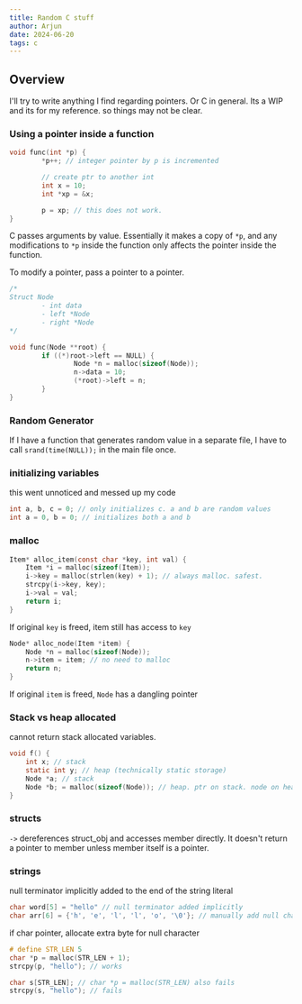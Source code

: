 ```yaml
---
title: Random C stuff 
author: Arjun
date: 2024-06-20
tags: c
---
```



## Overview

I'll try to write anything I find regarding pointers. Or C in general.
Its a WIP and its for my reference. so things may not be clear.
### Using a pointer inside a function
```c
void func(int *p) {
        *p++; // integer pointer by p is incremented

        // create ptr to another int
        int x = 10;
        int *xp = &x;

        p = xp; // this does not work.
}
```

C passes arguments by value. Essentially it makes a copy of `*p`, and any modifications to `*p` inside the function only affects the pointer inside the function.

To modify a pointer, pass a pointer to a pointer.
```c
/*
Struct Node
        - int data
        - left *Node
        - right *Node
*/

void func(Node **root) {
        if ((*)root->left == NULL) {
                Node *n = malloc(sizeof(Node));
                n->data = 10;
                (*root)->left = n;
        }
}
```


### Random Generator
If I have a function that generates random value in a separate file, I have to call `srand(time(NULL));` in the main file once.

### initializing variables
this went unnoticed and messed up my code
```c
int a, b, c = 0; // only initializes c. a and b are random values
int a = 0, b = 0; // initializes both a and b
```

### malloc
```c
Item* alloc_item(const char *key, int val) {
    Item *i = malloc(sizeof(Item));
    i->key = malloc(strlen(key) + 1); // always malloc. safest.
    strcpy(i->key, key);
    i->val = val;
    return i;
}
```
If original `key` is freed, item still has access to `key`

```c
Node* alloc_node(Item *item) {
    Node *n = malloc(sizeof(Node));
    n->item = item; // no need to malloc
    return n;
}
```
If original `item` is freed, `Node` has a dangling pointer

### Stack vs heap allocated
cannot return stack allocated variables.
```c
void f() {
	int x; // stack
	static int y; // heap (technically static storage)
	Node *a; // stack
	Node *b; = malloc(sizeof(Node)); // heap. ptr on stack. node on heap
}
```

### structs
`->` dereferences struct_obj and accesses member directly. It doesn't return a pointer to member unless member itself is a pointer.

### strings
null terminator implicitly added to the end of the string literal
```c
char word[5] = "hello" // null terminator added implicitly
char arr[6] = {'h', 'e', 'l', 'l', 'o', '\0'}; // manually add null character
```
if char pointer, allocate extra byte for null character
```c
# define STR_LEN 5
char *p = malloc(STR_LEN + 1);
strcpy(p, "hello"); // works

char s[STR_LEN]; // char *p = malloc(STR_LEN) also fails
strcpy(s, "hello"); // fails
```
